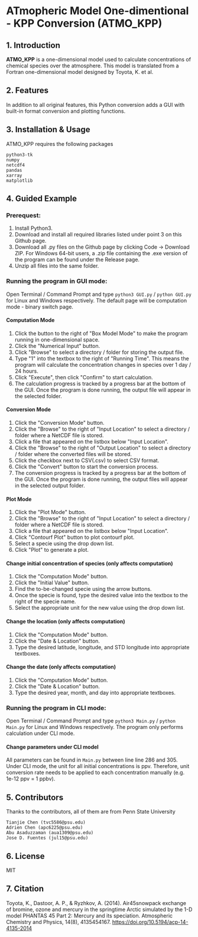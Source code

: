 
# ATmopheric Model One-dimentional - KPP Conversion (ATMO\_KPP)

## 1. Introduction

**ATMO_KPP** is a one-dimensional model used to calculate concentrations of chemical species over the atmosphere. 
This model is translated from a Fortran one-dimensional model designed by Toyota, K. et al.

## 2. Features

In addition to all original features, this Python conversion adds a GUI with built-in format conversion and 
plotting functions.

## 3. Installation & Usage

ATMO\_KPP requires the following packages

    python3-tk
    numpy
    netcdf4
    pandas
    xarray
    matplotlib

## 4. Guided Example

### Prerequest: 
1. Install Python3.
2. Download and install all required libraries listed under point 3 on this Github page. 
3. Download all .py files on the Github page by clicking Code -> Download ZIP. For Windows 64-bit users, a .zip file containing the .exe version of the program can be found under the Release page. 
4. Unzip all files into the same folder. 

### Running the program in GUI mode:
Open Terminal / Command Prompt and type `python3 GUI.py` / `python GUI.py` for Linux and Windows respectively. The default page will be computation mode - binary switch page.

#### Computation Mode
1. Click the button to the right of "Box Model Mode" to make the program running in one-dimensional space.
2. Click the "Numerical Input" button.
3. Click "Browse" to select a directory / folder for storing the output file.
4. Type "1" into the textbox to the right of "Running Time". This means the program will calculate the concentration changes in species over 1 day / 24 hours.
5. Click "Execute", then click "Confirm" to start calculation.
6. The calculation progress is tracked by a progress bar at the bottom of the GUI. Once the program is done running, the output file will appear in the selected folder.

#### Conversion Mode
1. Click the "Conversion Mode" button.
2. Click the "Browse" to the right of "Input Location" to select a directory / folder where a NetCDF file is stored.
3. Click a file that appeared on the listbox below "Input Location".
4. Click the "Browse" to the right of "Output Location" to select a directory / folder where the converted files will be stored.
5. Click the checkbox next to CSV(.csv) to select CSV format.
6. Click the "Convert" button to start the conversion process.
7. The conversion progress is tracked by a progress bar at the bottom of the GUI. Once the program is done running, the output files will appear in the selected output folder.

#### Plot Mode
1. Click the "Plot Mode" button.
2. Click the "Browse" to the right of "Input Location" to select a directory / folder where a NetCDF file is stored.
3. Click a file that appeared on the listbox below "Input Location".
4. Click "Contourf Plot" button to plot contourf plot.
5. Select a specie using the drop down list.
6. Click "Plot" to generate a plot.

#### Change initial concentration of species (only affects computation)
1. Click the "Computation Mode" button.
2. Click the "Initial Value" button.
3. Find the to-be-changed specie using the arrow buttons.
4. Once the specie is found, type the desired value into the textbox to the right of the specie name.
5. Select the appropriate unit for the new value using the drop down list.

#### Change the location (only affects computation)
1. Click the "Computation Mode" button.
2. Click the "Date & Location" button.
3. Type the desired latitude, longitude, and STD longitude into appropriate textboxes.

#### Change the date (only affects computation)
1. Click the "Computation Mode" button.
2. Click the "Date & Location" button.
3. Type the desired year, month, and day into appropriate textboxes.

### Running the program in CLI mode:
Open Terminal / Command Prompt and type `python3 Main.py` / `python Main.py` for Linux and Windows respectively. The program only performs calculation under CLI mode.

#### Change parameters under CLI model
All parameters can be found in `Main.py` between line line 286 and 305. Under CLI mode, the unit for all initial concentrations is ppv. Therefore, unit conversion rate needs to be applied to each concentration manually (e.g. 1e-12 ppv = 1 ppbv).

## 5. Contributors

Thanks to the contributors, all of them are from Penn State University
    
    Tianjie Chen (tvc5586@psu.edu)
    Adrien Chen (apc6225@psu.edu)
    Abu Asaduzzaman (aua1309@psu.edu)
    Jose D. Fuentes (jul15@psu.edu)

## 6. License

MIT

## 7. Citation

Toyota, K., Dastoor, A. P., & Ryzhkov, A. (2014). Air45snowpack exchange of bromine, ozone and mercury in the springtime Arctic simulated by the 1-D model PHANTAS 45 Part 2: Mercury and its speciation. Atmospheric Chemistry and Physics, 14(8), 4135454167. https://doi.org/10.5194/acp-14-4135-2014
